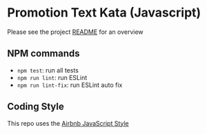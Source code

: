 # Promotion Text Kata (Javascript)

Please see the project [README](../README.md) for an overview

## NPM commands

- `npm test`: run all tests
- `npm run lint`: run ESLint
- `npm run lint-fix`: run ESLint auto fix

## Coding Style

This repo uses the [Airbnb JavaScript Style](https://github.com/airbnb/javascript)